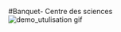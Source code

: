 #Banquet- Centre des sciences  
![demo_utulisation gif](https://github.com/user-attachments/assets/717669fc-7c92-4f17-a7e6-9b74ed77919d)


